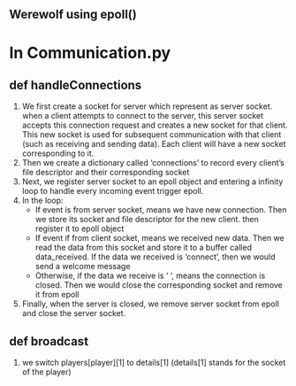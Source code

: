 ## Werewolf using epoll()
# In Communication.py

## def handleConnections

1. We first create a socket for server which represent as server socket. when a client attempts to connect to the server, this server socket accepts this connection request and creates a new socket for that client. This new socket is used for subsequent communication with that client (such as receiving and sending data). Each client will have a new socket corresponding to it.
2. Then we create a dictionary called ‘connections’ to record every client’s file descriptor and their corresponding socket
3. Next, we register server socket to an epoll object and entering a infinity loop to handle every incoming event trigger epoll.
4. In the loop: 
   - If event is from server socket, means we have new connection. Then we store its socket and file descriptor for the new client.
     then register it to epoll object
   - If event if from client socket, means we received new data. Then we read the data from this socket and store it to a buffer called data_received. If the data we received is ‘connect’, then we would send a welcome message 
   - Otherwise, if the data we receive is ‘ ‘, means the connection is closed. Then we would close the corresponding socket and remove it from epoll
5. Finally, when the server is closed, we remove server socket from epoll and close the server socket.

## def broadcast

1.  we switch players[player][1] to details[1] (details[1] stands for the socket of the player)
